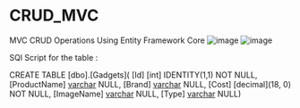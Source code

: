 # CRUD_MVC
MVC CRUD Operations Using Entity Framework Core
![image](https://user-images.githubusercontent.com/26320160/185974113-e47c64d9-2117-446b-aeec-6e88121cecb4.png)
![image](https://user-images.githubusercontent.com/26320160/185974307-975f5292-768c-4b5b-9707-1cf53f5c73bb.png)

SQl Script for the table :

CREATE TABLE [dbo].[Gadgets](
	[Id] [int] IDENTITY(1,1) NOT NULL,
	[ProductName] [varchar](max) NULL,
	[Brand] [varchar](max) NULL,
	[Cost] [decimal](18, 0) NOT NULL,
	[ImageName] [varchar](1024) NULL,
	[Type] [varchar](128) NULL)
